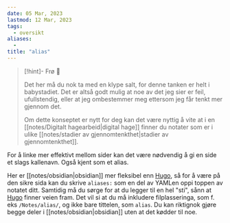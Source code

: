 ```yaml
---
date: 05 Mar, 2023
lastmod: 12 Mar, 2023
tags:
  - oversikt
aliases:
  - 
title: "alias"
---
```

> [!hint]- Frø  🌱
>
> Det her må du nok ta med en klype salt, for denne tanken er helt i babystadiet. Det er altså godt mulig at noe av det jeg sier er feil, ufullstendig, eller at jeg ombestemmer meg ettersom jeg får tenkt mer gjennom det.
> 
> Om dette konseptet er nytt for deg kan det være nyttig å vite at i en [[notes/Digitalt hagearbeid|digital hage]] finner du notater som er i ulike [[notes/stadier av gjennomtenkthet|stadier av gjennomtenkthet]].

For å linke mer effektivt mellom sider kan det være nødvendig å gi en side et slags kallenavn. Også kjent som et alias.

Her er [[notes/obsidian|obsidian]] mer fleksibel enn [Hugo](https://gohugo.io/), så for å være på den sikre sida kan du skrive `aliases:`  som en del av YAMLen oppi toppen av notatet ditt. Samtidig må du sørge for at du legger til en hel "sti", sånn at [Hugo](https://gohugo.io/) finner veien fram. Det vil si at du må inkludere filplasseringa, som f. eks `/Notes/alias/`, og ikke bare tittelen, som `alias`. Du kan riktignok gjøre begge deler i [[notes/obsidian|obsidian]] uten at det kødder til noe.